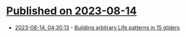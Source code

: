 # [Published on 2023-08-14](index.md)

* [2023-08-14, 04:30:13](https://lobste.rs/s/aqcyor/building_arbitrary_life_patterns_15) - [Building arbitrary Life patterns in 15 gliders](https://btm.qva.mybluehost.me/building-arbitrary-life-patterns-in-15-gliders/)
